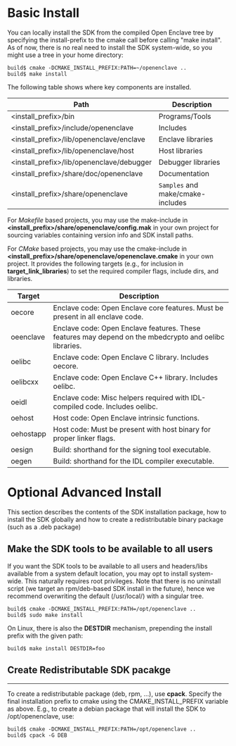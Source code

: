 Basic Install
=============

You can locally install the SDK from the compiled Open Enclave tree by specifying the install-prefix to the cmake call before calling "make install". As of now, there is no real need to install the SDK system-wide, so you might use a tree in your home directory:
```
build$ cmake -DCMAKE_INSTALL_PREFIX:PATH=~/openenclave ..
build$ make install
```

The following table shows where key components are installed.

| Path                                     | Description                     |
|------------------------------------------|---------------------------------|
| <install_prefix>/bin                     | Programs/Tools                  |
| <install_prefix>/include/openenclave     | Includes                        |
| <install_prefix>/lib/openenclave/enclave | Enclave libraries               |
| <install_prefix>/lib/openenclave/host    | Host libraries                  |
| <install_prefix>/lib/openenclave/debugger| Debugger libraries              |
| <install_prefix>/share/doc/openenclave   | Documentation                   |
| <install_prefix>/share/openenclave       | `Samples` and make/cmake-includes |

For *Makefile* based projects, you may use the make-include in
**<install_prefix>/share/openenclave/config.mak** in your own project for
sourcing variables containing version info and SDK install paths.

For *CMake* based projects, you may use the cmake-include in
**<install_prefix>/share/openenclave/openenclave.cmake** in your own project.
It provides the following targets (e.g., for inclusion in
**target_link_libraries**) to set the required compiler flags, include dirs,
and libraries.

| Target           | Description                                                                         |
|------------------|-------------------------------------------------------------------------------------|
| oecore           | Enclave code: Open Enclave core features. Must be present in all enclave code. |
| oeenclave        | Enclave code: Open Enclave features. These features may depend on the mbedcrypto and oelibc libraries. |
| oelibc           | Enclave code: Open Enclave C library. Includes oecore.                            |
| oelibcxx         | Enclave code: Open Enclave C++ library. Includes oelibc.                             |
| oeidl            | Enclave code: Misc helpers required with IDL-compiled code. Includes oelibc.        |
| oehost           | Host code: Open Enclave intrinsic functions.                                         |
| oehostapp        | Host code: Must be present with host binary for proper linker flags.                |
| oesign           | Build: shorthand for the signing tool executable.                                   |
| oegen            | Build: shorthand for the IDL compiler executable.                                   |


Optional Advanced Install
=========================

This section describes the contents of the SDK installation package, how to install the SDK globally 
and how to create a redistributable binary package (such as a .deb package)

## Make the SDK tools to be available to all users
If you want the SDK tools to be available to all users and headers/libs
available from a system default location, you may opt to install system-wide.
This naturally requires root privileges. Note that there is no uninstall
script (we target an rpm/deb-based SDK install in the future), hence we
recommend overwriting the default (/usr/local/) with a singular tree.

```
build$ cmake -DCMAKE_INSTALL_PREFIX:PATH=/opt/openenclave ..
build$ sudo make install
```

On Linux, there is also the **DESTDIR** mechanism, prepending the install prefix
with the given path:
```
build$ make install DESTDIR=foo
```



## Create Redistributable SDK pacakge
----------------------------------

To create a redistributable package (deb, rpm, ...), use **cpack**. Specify
the final installation prefix to cmake using the CMAKE_INSTALL_PREFIX variable
as above. E.g., to create a debian package that will install the SDK to
/opt/openenclave, use:

```
build$ cmake -DCMAKE_INSTALL_PREFIX:PATH=/opt/openenclave ..
build$ cpack -G DEB
```
